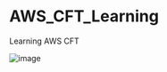 # AWS_CFT_Learning
Learning AWS CFT


![image](https://github.com/saifali1035/AWS_CFT_Learning/assets/37189361/f118c456-7e11-479d-a54b-a37ac3b170e5)

